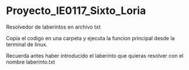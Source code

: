 # Proyecto_IE0117_Sixto_Loria


Resolvedor de laberintos en archivo txt

Copia el codigo en una carpeta y ejecuta la funcion principal desde la
terminal de linux.

Recuerda antes haber introducido el laberinto que quieras resolver con el nombre laberinto.txt


